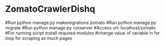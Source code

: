 # ZomatoCrawlerDishq
#Run python manage.py makemigrations zomato
#Run python manage.py migrate
#Run python manage.py runserver
#Access url: localhost/zomato
#For running script install required modules
#change value of variable in for loop for scraping as much pages
